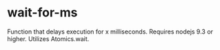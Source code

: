 # wait-for-ms
Function that delays execution for x milliseconds.  Requires nodejs 9.3 or higher.  Utilizes Atomics.wait.
